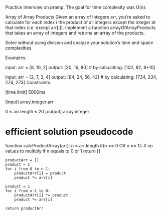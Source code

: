 Practice interview on pramp. The goal for time complexity was O(n):

Array of Array Products
Given an array of integers arr, you’re asked to calculate for each index i the product of all integers except the integer at that index (i.e. except arr[i]). Implement a function arrayOfArrayProducts that takes an array of integers and returns an array of the products.

Solve without using division and analyze your solution’s time and space complexities.

Examples:

input:  arr = [8, 10, 2]
output: [20, 16, 80] # by calculating: [10*2, 8*2, 8*10]

input:  arr = [2, 7, 3, 4]
output: [84, 24, 56, 42] # by calculating: [7*3*4, 2*3*4, 2*7*4, 2*7*3]
Constraints:

[time limit] 5000ms

[input] array.integer arr

0 ≤ arr.length ≤ 20
[output] array.integer


# efficient solution pseudocode
function calcProductArray(arr):
    n = arr.length
    if(n == 0 OR n == 1):
        # no values to multiply if n equals to 0 or 1
        return []

    productArr = []
    product = 1
    for i from 0 to n-1:
        productArr[i] = product
        product *= arr[i]

    product = 1
    for i from n-1 to 0:
        productArr[i] *= product
        product *= arr[i]

    return productArr